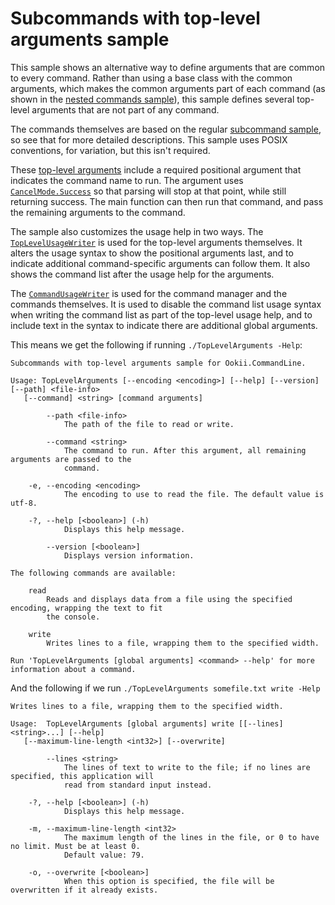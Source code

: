 # Subcommands with top-level arguments sample

This sample shows an alternative way to define arguments that are common to every command. Rather
than using a base class with the common arguments, which makes the common arguments part of each
command (as shown in the [nested commands sample](../NestedCommands)), this sample defines several
top-level arguments that are not part of any command.

The commands themselves are based on the regular [subcommand sample](../Subcommand), so see that for
more detailed descriptions. This sample uses POSIX conventions, for variation, but this isn't
required.

These [top-level arguments](TopLevelArguments.cs) include a required positional argument that
indicates the command name to run. The argument uses [`CancelMode.Success`][] so that parsing will stop
at that point, while still returning success. The main function can then run that command, and pass
the remaining arguments to the command.

The sample also customizes the usage help in two ways. The [`TopLevelUsageWriter`](TopLevelUsageWriter.cs)
is used for the top-level arguments themselves. It alters the usage syntax to show the positional
arguments last, and to indicate additional command-specific arguments can follow them. It also
shows the command list after the usage help for the arguments.

The [`CommandUsageWriter`](CommandUsageWriter.cs) is used for the command manager and the commands
themselves. It is used to disable the command list usage syntax when writing the command list as part
of the top-level usage help, and to include text in the syntax to indicate there are additional
global arguments.

This means we get the following if running `./TopLevelArguments -Help`:

```text
Subcommands with top-level arguments sample for Ookii.CommandLine.

Usage: TopLevelArguments [--encoding <encoding>] [--help] [--version] [--path] <file-info>
   [--command] <string> [command arguments]

        --path <file-info>
            The path of the file to read or write.

        --command <string>
            The command to run. After this argument, all remaining arguments are passed to the
            command.

    -e, --encoding <encoding>
            The encoding to use to read the file. The default value is utf-8.

    -?, --help [<boolean>] (-h)
            Displays this help message.

        --version [<boolean>]
            Displays version information.

The following commands are available:

    read
        Reads and displays data from a file using the specified encoding, wrapping the text to fit
        the console.

    write
        Writes lines to a file, wrapping them to the specified width.

Run 'TopLevelArguments [global arguments] <command> --help' for more information about a command.
```

And the following if we run `./TopLevelArguments somefile.txt write -Help`

```text
Writes lines to a file, wrapping them to the specified width.

Usage:  TopLevelArguments [global arguments] write [[--lines] <string>...] [--help]
   [--maximum-line-length <int32>] [--overwrite]

        --lines <string>
            The lines of text to write to the file; if no lines are specified, this application will
            read from standard input instead.

    -?, --help [<boolean>] (-h)
            Displays this help message.

    -m, --maximum-line-length <int32>
            The maximum length of the lines in the file, or 0 to have no limit. Must be at least 0.
            Default value: 79.

    -o, --overwrite [<boolean>]
            When this option is specified, the file will be overwritten if it already exists.
```

[`CancelMode.Success`]: https://www.ookii.org/docs/commandline-5.0/html/T_Ookii_CommandLine_CancelMode.htm
